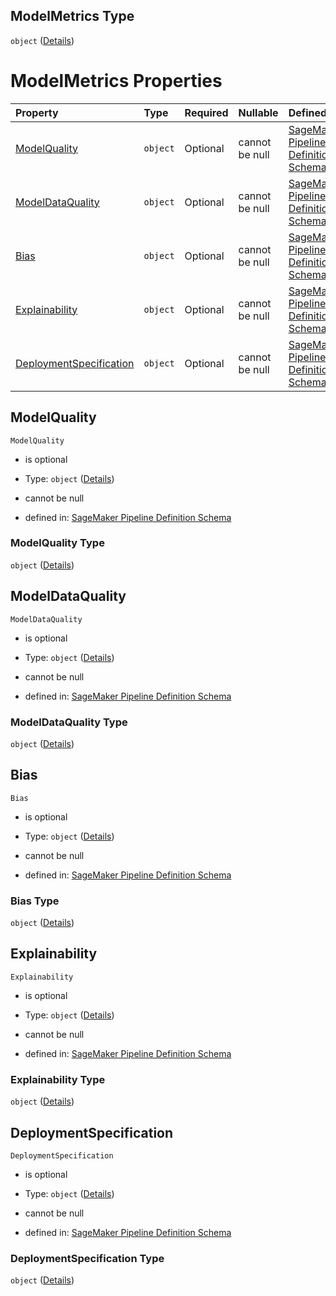 ## ModelMetrics Type

`object` ([Details](pipeline-definition-definitions-registermodelstep-properties-arguments-properties-modelmetrics.md))

# ModelMetrics Properties

| Property                                            | Type     | Required | Nullable       | Defined by                                                                                                                                                                                                                                                                                                                                                                                      |
| :-------------------------------------------------- | :------- | :------- | :------------- | :---------------------------------------------------------------------------------------------------------------------------------------------------------------------------------------------------------------------------------------------------------------------------------------------------------------------------------------------------------------------------------------------- |
| [ModelQuality](#modelquality)                       | `object` | Optional | cannot be null | [SageMaker Pipeline Definition Schema](pipeline-definition-definitions-registermodelstep-properties-arguments-properties-modelmetrics-properties-modelquality.md "https://github.com/jerrypeng7773/sagemaker-model-building-pipeline-definition-JSON-schema/schema/#/definitions/RegisterModelStep/properties/Arguments/properties/ModelMetrics/properties/ModelQuality")                       |
| [ModelDataQuality](#modeldataquality)               | `object` | Optional | cannot be null | [SageMaker Pipeline Definition Schema](pipeline-definition-definitions-registermodelstep-properties-arguments-properties-modelmetrics-properties-modeldataquality.md "https://github.com/jerrypeng7773/sagemaker-model-building-pipeline-definition-JSON-schema/schema/#/definitions/RegisterModelStep/properties/Arguments/properties/ModelMetrics/properties/ModelDataQuality")               |
| [Bias](#bias)                                       | `object` | Optional | cannot be null | [SageMaker Pipeline Definition Schema](pipeline-definition-definitions-registermodelstep-properties-arguments-properties-modelmetrics-properties-bias.md "https://github.com/jerrypeng7773/sagemaker-model-building-pipeline-definition-JSON-schema/schema/#/definitions/RegisterModelStep/properties/Arguments/properties/ModelMetrics/properties/Bias")                                       |
| [Explainability](#explainability)                   | `object` | Optional | cannot be null | [SageMaker Pipeline Definition Schema](pipeline-definition-definitions-registermodelstep-properties-arguments-properties-modelmetrics-properties-explainability.md "https://github.com/jerrypeng7773/sagemaker-model-building-pipeline-definition-JSON-schema/schema/#/definitions/RegisterModelStep/properties/Arguments/properties/ModelMetrics/properties/Explainability")                   |
| [DeploymentSpecification](#deploymentspecification) | `object` | Optional | cannot be null | [SageMaker Pipeline Definition Schema](pipeline-definition-definitions-registermodelstep-properties-arguments-properties-modelmetrics-properties-deploymentspecification.md "https://github.com/jerrypeng7773/sagemaker-model-building-pipeline-definition-JSON-schema/schema/#/definitions/RegisterModelStep/properties/Arguments/properties/ModelMetrics/properties/DeploymentSpecification") |

## ModelQuality



`ModelQuality`

*   is optional

*   Type: `object` ([Details](pipeline-definition-definitions-registermodelstep-properties-arguments-properties-modelmetrics-properties-modelquality.md))

*   cannot be null

*   defined in: [SageMaker Pipeline Definition Schema](pipeline-definition-definitions-registermodelstep-properties-arguments-properties-modelmetrics-properties-modelquality.md "https://github.com/jerrypeng7773/sagemaker-model-building-pipeline-definition-JSON-schema/schema/#/definitions/RegisterModelStep/properties/Arguments/properties/ModelMetrics/properties/ModelQuality")

### ModelQuality Type

`object` ([Details](pipeline-definition-definitions-registermodelstep-properties-arguments-properties-modelmetrics-properties-modelquality.md))

## ModelDataQuality



`ModelDataQuality`

*   is optional

*   Type: `object` ([Details](pipeline-definition-definitions-registermodelstep-properties-arguments-properties-modelmetrics-properties-modeldataquality.md))

*   cannot be null

*   defined in: [SageMaker Pipeline Definition Schema](pipeline-definition-definitions-registermodelstep-properties-arguments-properties-modelmetrics-properties-modeldataquality.md "https://github.com/jerrypeng7773/sagemaker-model-building-pipeline-definition-JSON-schema/schema/#/definitions/RegisterModelStep/properties/Arguments/properties/ModelMetrics/properties/ModelDataQuality")

### ModelDataQuality Type

`object` ([Details](pipeline-definition-definitions-registermodelstep-properties-arguments-properties-modelmetrics-properties-modeldataquality.md))

## Bias



`Bias`

*   is optional

*   Type: `object` ([Details](pipeline-definition-definitions-registermodelstep-properties-arguments-properties-modelmetrics-properties-bias.md))

*   cannot be null

*   defined in: [SageMaker Pipeline Definition Schema](pipeline-definition-definitions-registermodelstep-properties-arguments-properties-modelmetrics-properties-bias.md "https://github.com/jerrypeng7773/sagemaker-model-building-pipeline-definition-JSON-schema/schema/#/definitions/RegisterModelStep/properties/Arguments/properties/ModelMetrics/properties/Bias")

### Bias Type

`object` ([Details](pipeline-definition-definitions-registermodelstep-properties-arguments-properties-modelmetrics-properties-bias.md))

## Explainability



`Explainability`

*   is optional

*   Type: `object` ([Details](pipeline-definition-definitions-registermodelstep-properties-arguments-properties-modelmetrics-properties-explainability.md))

*   cannot be null

*   defined in: [SageMaker Pipeline Definition Schema](pipeline-definition-definitions-registermodelstep-properties-arguments-properties-modelmetrics-properties-explainability.md "https://github.com/jerrypeng7773/sagemaker-model-building-pipeline-definition-JSON-schema/schema/#/definitions/RegisterModelStep/properties/Arguments/properties/ModelMetrics/properties/Explainability")

### Explainability Type

`object` ([Details](pipeline-definition-definitions-registermodelstep-properties-arguments-properties-modelmetrics-properties-explainability.md))

## DeploymentSpecification



`DeploymentSpecification`

*   is optional

*   Type: `object` ([Details](pipeline-definition-definitions-registermodelstep-properties-arguments-properties-modelmetrics-properties-deploymentspecification.md))

*   cannot be null

*   defined in: [SageMaker Pipeline Definition Schema](pipeline-definition-definitions-registermodelstep-properties-arguments-properties-modelmetrics-properties-deploymentspecification.md "https://github.com/jerrypeng7773/sagemaker-model-building-pipeline-definition-JSON-schema/schema/#/definitions/RegisterModelStep/properties/Arguments/properties/ModelMetrics/properties/DeploymentSpecification")

### DeploymentSpecification Type

`object` ([Details](pipeline-definition-definitions-registermodelstep-properties-arguments-properties-modelmetrics-properties-deploymentspecification.md))
